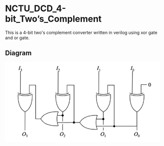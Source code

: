 # NCTU_DCD_4-bit_Two’s_Complement
This is a 4-bit two's complement converter written in verilog using xor gate and or gate.
<br>
## Diagram
![Alt text](diagram.png)
